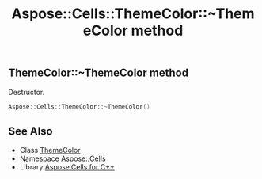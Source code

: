 ﻿---
title: Aspose::Cells::ThemeColor::~ThemeColor method
linktitle: ~ThemeColor
second_title: Aspose.Cells for C++ API Reference
description: 'Aspose::Cells::ThemeColor::~ThemeColor method. Destructor in C++.'
type: docs
weight: 200
url: /cpp/aspose.cells/themecolor/~themecolor/
---
## ThemeColor::~ThemeColor method


Destructor.

```cpp
Aspose::Cells::ThemeColor::~ThemeColor()
```

## See Also

* Class [ThemeColor](../)
* Namespace [Aspose::Cells](../../)
* Library [Aspose.Cells for C++](../../../)
